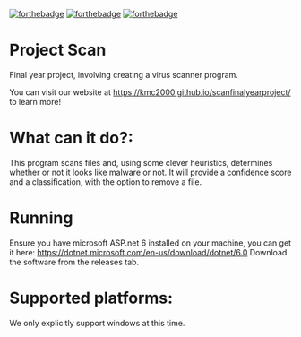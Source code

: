 [![forthebadge](https://forthebadge.com/images/badges/made-with-c-sharp.svg)](https://forthebadge.com)
[![forthebadge](https://forthebadge.com/images/badges/check-it-out.svg)](https://forthebadge.com)
[![forthebadge](https://forthebadge.com/images/badges/open-source.svg)](https://forthebadge.com)

# Project Scan
Final year project, involving creating a virus scanner program.

You can visit our website at https://kmc2000.github.io/scanfinalyearproject/ to learn more!

# What can it do?:
This program scans files and, using some clever heuristics, determines whether or not it looks like malware or not. 
It will provide a confidence score and a classification, with the option to remove a file.

# Running
Ensure you have microsoft ASP.net 6 installed on your machine, you can get it here:
https://dotnet.microsoft.com/en-us/download/dotnet/6.0
Download the software from the releases tab.

# Supported platforms:
We only explicitly support windows at this time. 
